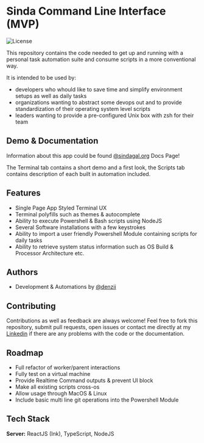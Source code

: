 
# Sinda Command Line Interface (MVP)

![License](https://img.shields.io/badge/License-MIT-green)

This repository contains the code needed to get up and running with a personal task automation suite and consume scripts in a more conventional way. 

It is intended to be used by:
* developers who whould like to save time and simplify environment setups as well as daily tasks
* organizations wanting to abstract some devops out and to provide standardization of their operating system level scripts
* leaders wanting to provide a pre-configured Unix box with zsh for their team
## Demo & Documentation

Information about this app could be found 
[@sindagal.org](https://sindagal.org/Docs) Docs Page!

The Terminal tab contains a short demo and a first look, the Scripts tab contains description of each built in automation included.


## Features

- Single Page App Styled Terminal UX
- Terminal polyfills such as themes & autocomplete
- Ability to execute Powershell & Bash  scripts using NodeJS 
- Several Software installations with a few keystrokes
- Ability to import a user friendly Powershell Module containing scripts for daily tasks
- Ability to retrieve system status information such as OS Build & Processor Architecture etc.

## Authors

- Development & Automations by [@denzii](https://github.com/denzii)

## Contributing

Contributions as well as feedback are always welcome! Feel free to fork this repository, submit pull requests, open issues or contact me directly at my 
[Linkedin](https://www.linkedin.com/in/denizarca/) if there are any problems with the code or the documentation.
## Roadmap

- Full refactor of worker/parent interactions
- Fully test on a virtual machine
- Provide Realtime Command outputs & prevent UI block
- Make all existing scripts cross-os
- Allow usage through MacOS & Linux 
- Include basic multi line git operations into the Powershell Module

## Tech Stack

**Server:** ReactJS (Ink), TypeScript, NodeJS

